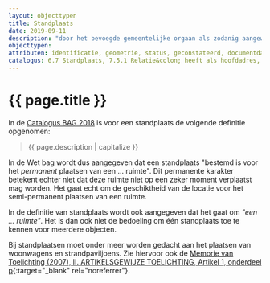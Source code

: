 ```yaml
---
layout: objecttypen
title: Standplaats
date: 2019-09-11
description: "door het bevoegde gemeentelijke orgaan als zodanig aangewezen terrein of gedeelte daarvan dat bestemd is voor het permanent plaatsen van een niet direct en niet duurzaam met de aarde verbonden en voor woon-, bedrijfsmatige, of recreatieve doeleinden geschikte ruimte"
objecttypen:
attributen: identificatie, geometrie, status, geconstateerd, documentdatum, documentnummer
catalogus: 6.7 Standplaats, 7.5.1 Relatie&colon; heeft als hoofdadres, 7.5.2 Relatie&colon; heeft als nevenadres, 10.7 Afbakening van standplaatsen
---
```


# {{ page.title }}
In de [Catalogus BAG 2018]({{-site.baseurl-}}/beleidskaders/catalogus-bag-2018 "Catalogus BAG 2018") is voor een standplaats de volgende definitie opgenomen:
>{{ page.description | capitalize }}

In de Wet bag wordt dus aangegeven dat een standplaats "bestemd is voor het _permanent_ plaatsen van een ... ruimte". Dit permanente karakter betekent echter niet dat deze ruimte niet op een zeker moment verplaatst mag worden. Het gaat echt om de geschiktheid van de locatie voor het semi-permanent plaatsen van een ruimte.

In de definitie van standplaats wordt ook aangegeven dat het gaat om _"een ... ruimte"_. Het is dan ook niet de bedoeling om één standplaats toe te kennen voor meerdere objecten.

Bij standplaatsen moet onder meer worden gedacht aan het plaatsen van woonwagens en strandpaviljoens. Zie hiervoor ook de [Memorie van Toelichting (2007), II. ARTIKELSGEWIJZE TOELICHTING, Artikel 1, onderdeel p](https://zoek.officielebekendmakingen.nl/kst-30968-3.html#IDAFTDFB){:target="_blank" rel="noreferrer"}.
